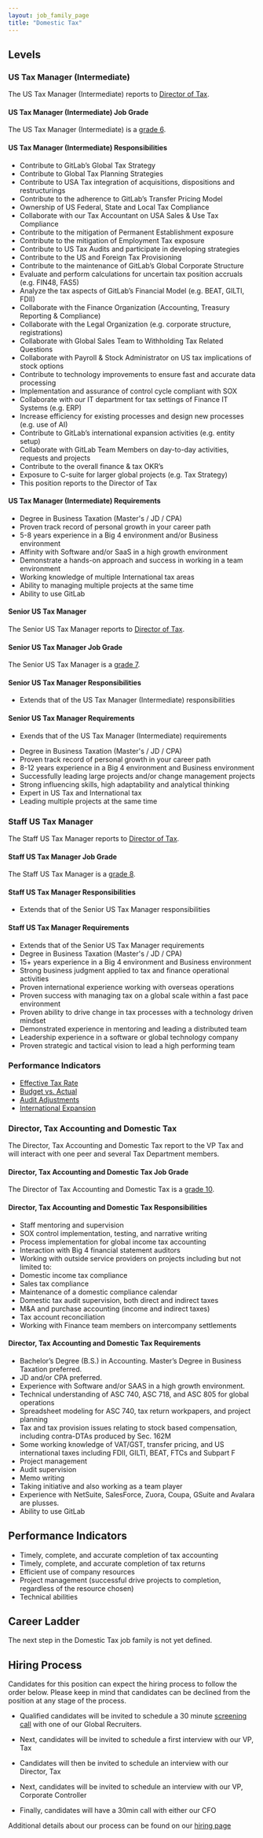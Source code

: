```yaml
---
layout: job_family_page
title: "Domestic Tax"
---
```


## Levels

### US Tax Manager (Intermediate)

The US Tax Manager (Intermediate) reports to [Director of Tax](/job-families/finance/director-of-tax/).

#### US Tax Manager (Intermediate) Job Grade
The US Tax Manager (Intermediate) is a [grade 6](/handbook/total-rewards/compensation/compensation-calculator/#gitlab-job-grades).

#### US Tax Manager (Intermediate) Responsibilities

- Contribute to GitLab’s Global Tax Strategy
- Contribute to Global Tax Planning Strategies
- Contribute to USA Tax integration of acquisitions, dispositions and restructurings
- Contribute to the adherence to GitLab’s Transfer Pricing Model
- Ownership of US Federal, State and Local Tax Compliance
- Collaborate with our Tax Accountant on USA Sales & Use Tax Compliance
- Contribute to the mitigation of Permanent Establishment exposure
- Contribute to the mitigation of Employment Tax exposure
- Contribute to US Tax Audits and participate in developing strategies
- Contribute to the US and Foreign Tax Provisioning
- Contribute to the maintenance of GitLab’s Global Corporate Structure
- Evaluate and perform calculations for uncertain tax position accruals (e.g. FIN48, FAS5)
- Analyze the tax aspects of GitLab’s Financial Model (e.g. BEAT, GILTI, FDII)
- Collaborate with the Finance Organization (Accounting, Treasury Reporting & Compliance)
- Collaborate with the Legal Organization (e.g. corporate structure, registrations)
- Collaborate with Global Sales Team to Withholding Tax Related Questions
- Collaborate with Payroll & Stock Administrator on US tax implications of stock options 
- Contribute to technology improvements to ensure fast and accurate data processing
- Implementation and assurance of control cycle compliant with SOX
- Collaborate with our IT department for tax settings of Finance IT Systems (e.g. ERP)
- Increase efficiency for existing processes and design new processes (e.g. use of AI)
- Contribute to GitLab’s international expansion activities (e.g. entity setup)
- Collaborate with GitLab Team Members on day-to-day activities, requests and projects
- Contribute to the overall finance & tax OKR’s
- Exposure to C-suite for larger global projects (e.g. Tax Strategy)
- This position reports to the Director of Tax

#### US Tax Manager (Intermediate) Requirements

* Degree in Business Taxation (Master's / JD / CPA)
* Proven track record of personal growth in your career path
* 5-8 years experience in a Big 4 environment and/or Business environment
* Affinity with Software and/or SaaS in a high growth environment
* Demonstrate a hands-on approach and success in working in a team environment
* Working knowledge of multiple International tax areas
* Ability to managing multiple projects at the same time
* Ability to use GitLab

#### Senior US Tax Manager

The Senior US Tax Manager reports to [Director of Tax](/job-families/finance/director-of-tax/).

#### Senior US Tax Manager Job Grade

The Senior US Tax Manager is a [grade 7](/handbook/total-rewards/compensation/compensation-calculator/#gitlab-job-grades).

#### Senior US Tax Manager Responsibilities

* Extends that of the US Tax Manager (Intermediate) responsibilities

#### Senior US Tax Manager Requirements

* Exends that of the US Tax Manager (Intermediate) requirements
- Degree in Business Taxation (Master's / JD / CPA)
- Proven track record of personal growth in your career path
- 8-12 years experience in a Big 4 environment and Business environment
- Successfully leading large projects and/or change management projects
- Strong influencing skills, high adaptability and analytical thinking
- Expert in US Tax and International tax 
- Leading multiple projects at the same time

### Staff US Tax Manager

The Staff US Tax Manager reports to [Director of Tax](/job-families/finance/director-of-tax/).

#### Staff US Tax Manager Job Grade

The Staff US Tax Manager is a [grade 8](/handbook/total-rewards/compensation/compensation-calculator/#gitlab-job-grades).

#### Staff US Tax Manager Responsibilities

* Extends that of the Senior US Tax Manager responsibilities

#### Staff US Tax Manager Requirements

* Extends that of the Senior US Tax Manager requirements
* Degree in Business Taxation (Master's / JD / CPA)
* 15+ years experience in a Big 4 environment and Business environment
* Strong business judgment applied to tax and finance operational activities
* Proven international experience working with overseas operations
* Proven success with managing tax on a global scale within a fast pace environment
* Proven ability to drive change in tax processes with a technology driven mindset
* Demonstrated experience in mentoring and leading a distributed team
* Leadership experience in a software or global technology company
* Proven strategic and tactical vision to lead a high performing team

### Performance Indicators

* [Effective Tax Rate](https://about.gitlab.com/handbook/tax/performance-indicators/#effective-tax-rate-etr)
* [Budget vs. Actual](https://about.gitlab.com/handbook/tax/performance-indicators/#budget-vs-actual)
* [Audit Adjustments](https://about.gitlab.com/handbook/tax/performance-indicators/#audit-adjustments)
* [International Expansion](https://about.gitlab.com/handbook/tax/performance-indicators/#international-expansion)

### Director, Tax Accounting and Domestic Tax

The Director, Tax Accounting and Domestic Tax report to the VP Tax and will interact with one peer and several Tax Department members.

#### Director, Tax Accounting and Domestic Tax Job Grade

The Director of Tax Accounting and Domestic Tax is a [grade 10](/handbook/total-rewards/compensation/compensation-calculator/#gitlab-job-grades).

#### Director, Tax Accounting and Domestic Tax Responsibilities

* Staff mentoring and supervision
* SOX control implementation, testing, and narrative writing
* Process implementation for global income tax accounting
* Interaction with Big 4 financial statement auditors
* Working with outside service providers on projects including but not limited to:
* Domestic income tax compliance
* Sales tax compliance
* Maintenance of a domestic compliance calendar
* Domestic tax audit supervision, both direct and indirect taxes
* M&A and purchase accounting (income and indirect taxes)
* Tax account reconciliation
* Working with Finance team members on intercompany settlements

#### Director, Tax Accounting and Domestic Tax Requirements

* Bachelor’s Degree (B.S.) in Accounting. Master’s Degree in Business Taxation preferred.
* JD and/or CPA preferred.
* Experience with Software and/or SAAS in a high growth environment.
* Technical understanding of ASC 740, ASC 718, and ASC 805 for global operations
* Spreadsheet modeling for ASC 740, tax return workpapers, and project planning
* Tax and tax provision issues relating to stock based compensation, including contra-DTAs produced by Sec. 162M
* Some working knowledge of VAT/GST, transfer pricing, and US international taxes including FDII, GILTI, BEAT, FTCs and Subpart F
* Project management
* Audit supervision
* Memo writing
* Taking initiative and also working as a team player
* Experience with NetSuite, SalesForce, Zuora, Coupa, GSuite and Avalara are plusses.
* Ability to use GitLab

## Performance Indicators

* Timely, complete, and accurate completion of tax accounting
* Timely, complete, and accurate completion of tax returns
* Efficient use of company resources
* Project management (successful drive projects to completion, regardless of the resource chosen)
* Technical abilities

## Career Ladder

The next step in the Domestic Tax job family is not yet defined.

## Hiring Process

Candidates for this position can expect the hiring process to follow the order below. Please keep in mind that candidates can be declined from the position at any stage of the process.
* Qualified candidates will be invited to schedule a 30 minute [screening call](/handbook/hiring/interviewing/#screening-call) with one of our Global Recruiters.

* Next, candidates will be invited to schedule a first interview with our VP, Tax
* Candidates will then be invited to schedule an interview with our Director, Tax
* Next, candidates will be invited to schedule an interview with our VP, Corporate Controller
* Finally, candidates will have a 30min call with either our CFO

Additional details about our process can be found on our [hiring page](/handbook/hiring/)

